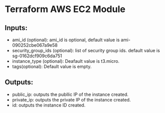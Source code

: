 # Terraform AWS EC2 Module

## Inputs:

* ami_id (optional): ami_id is optional, default value is ami-090252cbe067a9e58
* security_group_ids (optional): list of security group ids. default value is sg-0162dcf909c6da751
* instance_type (optional): Deafault value is t3.micro.
* tags(optional): Default value is empty.

## Outputs:

* public_ip: outputs the publlic IP of the instance created.
* private_ip: outputs the private IP of the instance created.
* id: outputs the instance ID created.